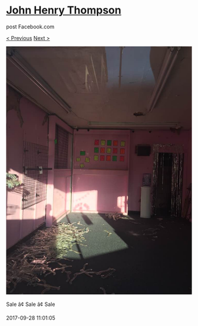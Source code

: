 # [John Henry Thompson](../README.md)
post Facebook.com

[< Previous](2017-09-28-1.md) [Next >](2017-09-28-3.md)

[![](../media/2017-09-28/Timeline-Photos-Sale-Sale-Sale.jpg)](../README.md)

Sale â¢ Sale â¢ Sale

2017-09-28 11:01:05